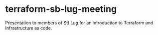 # terraform-sb-lug-meeting
Presentation to members of SB Lug for an introduction to Terraform and Infrastructure as code.
